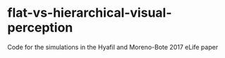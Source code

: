 # flat-vs-hierarchical-visual-perception
Code for the simulations in the Hyafil and Moreno-Bote 2017 eLife paper
